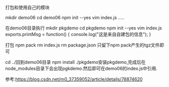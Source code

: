 打包和使用自己的模块

mkdir demo06
cd demo06
npm init --yes
vim index.js
.....

在demo06目录执行
mkdir pkgdemo
cd pkgdemo
npm init --yes
vim index.js
exports.printMsg = function() {
    console.log("这是来自自建包的信息");
}

打包
npm pack
rm index.js
rm package.json
只留下npm pack产生的tgz文件即可

cd ../回到demo06目录
npm install ./pkgdemo安装pkgdemo,完成后在node_modules目录下会出现pgkdemo.然后即可在demo06的index.js中引用.

参考:https://blog.csdn.net/m0_37359052/article/details/78874620
